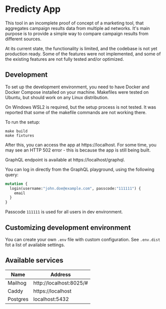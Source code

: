 # Predicty App

This tool in an incomplete proof of concept of a marketing tool, that aggregates campaign results data from multiple ad networks.
It's main purpose is to provide a simple way to compare campaign results from different sources.

At its current state, the functionality is limited, and the codebase is not yet production ready. 
Some of the features were not implemented, and some of the existing features are not fully tested and/or optimized.

## Development

To set up the development environment, you need to have Docker and Docker Compose installed on your machine.
Makefiles were tested on Ubuntu, but should work on any Linux distribution. 

On Windows WSL2 is required, but the setup process is not tested.
It was reported that some of the makefile commands are not working there.

To run the setup:

```shell
make build
make fixtures
```

After this, you can access the app at https://localhost.
For some time, you may see an HTTP 502 error - this is because the app is still being built.

GraphQL endpoint is available at https://localhost/graphql.

You can log in directly from the GraphQL playground, using the following query:

```graphql
mutation {
  login(username:"john.doe@example.com", passcode:"111111") {
    email
  }
}
```

Passcode `111111` is used for all users in dev environment.

## Customizing development environment

You can create your own `.env` file with custom configuration. See `.env.dist` fot a list of available settings.

## Available services

| Name     | Address                 |
|----------|-------------------------|
| Mailhog  | http://localhost:8025/# |
| Caddy    | https://localhost       |
| Postgres | localhost:5432          |